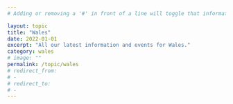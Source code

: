 ```yaml
---
# Adding or removing a '#' in front of a line will toggle that information off and on from being processed. 

layout: topic
title: "Wales"
date: 2022-01-01
excerpt: "All our latest information and events for Wales."
category: wales
# image: ""
permalink: /topic/wales
# redirect_from: 
# - 
# redirect_to: 
# - 
---
```


